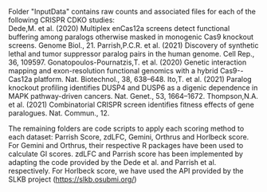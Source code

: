 Folder "InputData" contains raw counts and associated files for each of the following CRISPR CDKO studies:<br/>
Dede,M. et al. (2020) Multiplex enCas12a screens detect functional buffering among paralogs otherwise masked in monogenic Cas9 knockout screens. Genome Biol., 21.
Parrish,P.C.R. et al. (2021) Discovery of synthetic lethal and tumor suppressor paralog pairs in the human genome. Cell Rep., 36, 109597.
Gonatopoulos-Pournatzis,T. et al. (2020) Genetic interaction mapping and exon-resolution functional genomics with a hybrid Cas9--Cas12a platform. Nat. Biotechnol., 38, 638–648.
Ito,T. et al. (2021) Paralog knockout profiling identifies DUSP4 and DUSP6 as a digenic dependence in MAPK pathway-driven cancers. Nat. Genet., 53, 1664–1672.
Thompson,N.A. et al. (2021) Combinatorial CRISPR screen identifies fitness effects of gene paralogues. Nat. Commun., 12.

The remaining folders are code scripts to apply each scoring method to each dataset: Parrish Score, zdLFC, Gemini, Orthrus and Horlbeck score. 
For Gemini and Orthrus, their respective R packages have been used to calculate GI scores. 
zdLFC and Parrish score has been implemented by adapting the code provided by the Dede et al. and Parrish et al. respectively.
For Horlbeck score, we have used the API provided by the SLKB project (https://slkb.osubmi.org/) 
